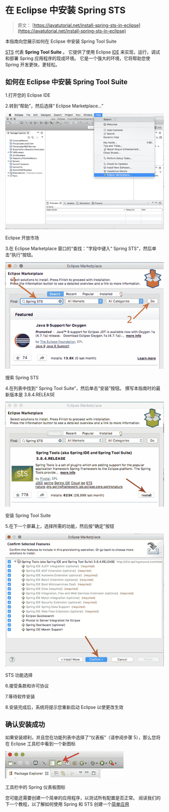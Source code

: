 # 在 Eclipse 中安装 Spring STS

> 原文： [https://javatutorial.net/install-spring-sts-in-eclipse](https://javatutorial.net/install-spring-sts-in-eclipse)

本指南向您展示如何在 Eclipse 中安装 Spring Tool Suite

[STS](https://spring.io/tools/sts) 代表 **Spring Tool Suite** 。 它提供了使用 Eclipse [IDE](https://javatutorial.net/choose-your-java-ide-eclipse-netbeans-and-intellij-idea) 来实现，运行，调试和部署 Spring 应用程序的现成环境。 它是一个强大的环境，它将帮助您使 Spring 开发更快，更轻松。

## 如何在 Eclipse 中安装 Spring Tool Suite

1.打开您的 Eclipse IDE

2.转到“帮助”，然后选择“ Eclipse Marketplace…”

![Eclipse open marketplace](img/298de9ba2a37bf4f8d061e86d43f4d12.jpg)

Eclipse 开放市场

3.在 Eclipse Marketplace 窗口的“查找：”字段中键入“ Spring STS”，然后单击“执行”按钮。

![Search for Spring STS](img/132cf075c394f7a384fd6cbfd33925df.jpg)

搜索 Spring STS

4.在列表中找到“ Spring Tool Suite”，然后单击“安装”按钮。 撰写本指南时的最新版本是 3.8.4.RELEASE

![Install Spring Tool Suite](img/e48db04f34d9a35a2cb608e045da34a1.jpg)

安装 Spring Tool Suite

5.在下一个屏幕上，选择所需的功能，然后按“确定”按钮

![STS features selection](img/ce0468efe7950854030b96be931f728e.jpg)

STS 功能选择

6.接受条款和许可协议

7.等待软件安装

8.安装完成后，系统将提示您重新启动 Eclipse 以使更改生效

## 确认安装成功

如果安装顺利，并且您在功能列表中选择了“仪表板”（请参阅​​步骤 5），那么您将在 Eclipse 工具栏中看到一个新图标

![Spring dashboard icon in toolbar](img/9efed4a0af8d6daf56be7eaa737a565b.jpg)

工具栏中的 Spring 仪表板图标

您可能还需要创建一个简单的应用程序，以测试所有配置是否正常。 阅读我们的下一个教程，以了解如何使用 Spring 和 STS 创建一个[简单应用](https://javatutorial.net/spring-web-app-sts)